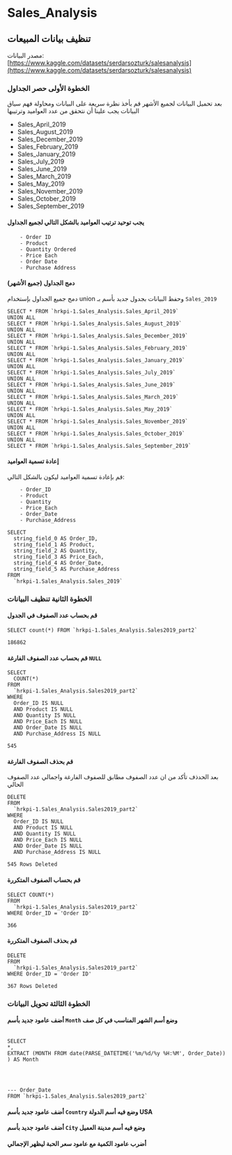 # Sales_Analysis
## تنظيف بيانات المبيعات 
مصدر البيانات: [https://www.kaggle.com/datasets/serdarsozturk/salesanalysis](https://www.kaggle.com/datasets/serdarsozturk/salesanalysis)

### الخطوة الأولى حصر الجداول
بعد تحميل البيانات لجميع الأشهر قم بأخذ نظرة سريعة على البيانات ومحاولة فهم سياق البيانات 
يجب علينا أن نتحقق من عدد العواميد وترتيبها
* Sales_April_2019
* Sales_August_2019
* Sales_December_2019
* Sales_February_2019
* Sales_January_2019
* Sales_July_2019
* Sales_June_2019
* Sales_March_2019
* Sales_May_2019
* Sales_November_2019
* Sales_October_2019
* Sales_September_2019



#### يجب توحيد ترتيب العواميد بالشكل التالي لجميع الجداول 
````
    - Order ID 
    - Product 
    - Quantity Ordered 
    - Price Each 
    - Order Date 
    - Purchase Address
````





#### دمج الجداول (جميع الأشهر)
دمج جميع الجداول بإستخدام union وحفظ البيانات بجدول جديد بأسم بـ `Sales_2019`

````
SELECT * FROM `hrkpi-1.Sales_Analysis.Sales_April_2019` 
UNION ALL
SELECT * FROM `hrkpi-1.Sales_Analysis.Sales_August_2019` 
UNION ALL
SELECT * FROM `hrkpi-1.Sales_Analysis.Sales_December_2019` 
UNION ALL
SELECT * FROM `hrkpi-1.Sales_Analysis.Sales_February_2019` 
UNION ALL
SELECT * FROM `hrkpi-1.Sales_Analysis.Sales_January_2019` 
UNION ALL
SELECT * FROM `hrkpi-1.Sales_Analysis.Sales_July_2019` 
UNION ALL
SELECT * FROM `hrkpi-1.Sales_Analysis.Sales_June_2019` 
UNION ALL
SELECT * FROM `hrkpi-1.Sales_Analysis.Sales_March_2019` 
UNION ALL
SELECT * FROM `hrkpi-1.Sales_Analysis.Sales_May_2019` 
UNION ALL
SELECT * FROM `hrkpi-1.Sales_Analysis.Sales_November_2019` 
UNION ALL
SELECT * FROM `hrkpi-1.Sales_Analysis.Sales_October_2019` 
UNION ALL
SELECT * FROM `hrkpi-1.Sales_Analysis.Sales_September_2019` 
````


#### إعادة تسمية العواميد 


قم بإعادة تسمية العواميد ليكون بالشكل التالي:


````
    - Order_ID 
    - Product 
    - Quantity 
    - Price_Each 
    - Order_Date 
    - Purchase_Address
````


````
SELECT
  string_field_0 AS Order_ID,
  string_field_1 AS Product,
  string_field_2 AS Quantity,
  string_field_3 AS Price_Each,
  string_field_4 AS Order_Date,
  string_field_5 AS Purchase_Address
FROM
  `hrkpi-1.Sales_Analysis.Sales_2019`

````

### الخطوة الثانية تنظيف البيانات

#### قم بحساب عدد الصفوف في الجدول

````
SELECT count(*) FROM `hrkpi-1.Sales_Analysis.Sales2019_part2` 
````

````
186862
````





#### قم بحساب عدد الصفوف الفارغة `NULL`

````
SELECT
  COUNT(*)
FROM
  `hrkpi-1.Sales_Analysis.Sales2019_part2`
WHERE
  Order_ID IS NULL
  AND Product IS NULL
  AND Quantity IS NULL
  AND Price_Each IS NULL
  AND Order_Date IS NULL
  AND Purchase_Address IS NULL
````

````
545
````



#### قم بحذف الصفوف الفارغة
بعد الحدذف تأكد من ان عدد الصفوف مطابق للصفوف الفارغة واجمالي عدد الصفوف الحالي 

````
DELETE
FROM
  `hrkpi-1.Sales_Analysis.Sales2019_part2`
WHERE
  Order_ID IS NULL
  AND Product IS NULL
  AND Quantity IS NULL
  AND Price_Each IS NULL
  AND Order_Date IS NULL
  AND Purchase_Address IS NULL
````

````
545 Rows Deleted
````




#### قم بحساب الصفوف المتكررة

````
SELECT COUNT(*)
FROM
  `hrkpi-1.Sales_Analysis.Sales2019_part2`
WHERE Order_ID = 'Order ID'
````
````
366
````





#### قم بحذف الصفوف المتكررة

````
DELETE
FROM
  `hrkpi-1.Sales_Analysis.Sales2019_part2`
WHERE Order_ID = 'Order ID'
````

````
367 Rows Deleted
````



### الخطوة الثالثة تحويل البيانات


#### أضف عامود جديد بأسم `Month` وضع أسم الشهر المناسب في كل صف

````

SELECT 
*,
EXTRACT (MONTH FROM date(PARSE_DATETIME('%m/%d/%y %H:%M', Order_Date)) ) AS Month
 



--- Order_Date
FROM `hrkpi-1.Sales_Analysis.Sales2019_part2`

````






#### أضف عامود جديد بأسم  `Country` وضع فيه أسم الدولة USA



#### أضف عامود جديد بأسم  `City` وضع فيه أسم مدينة العميل


#### أضرب عامود الكمية مع عامود سعر الحبة ليظهر الإجمالي





